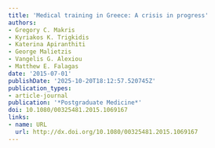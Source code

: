 ```yaml
---
title: 'Medical training in Greece: A crisis in progress'
authors:
- Gregory C. Makris
- Kyriakos K. Trigkidis
- Katerina Apiranthiti
- George Malietzis
- Vangelis G. Alexiou
- Matthew E. Falagas
date: '2015-07-01'
publishDate: '2025-10-20T18:12:57.520745Z'
publication_types:
- article-journal
publication: '*Postgraduate Medicine*'
doi: 10.1080/00325481.2015.1069167
links:
- name: URL
  url: http://dx.doi.org/10.1080/00325481.2015.1069167
---
```

